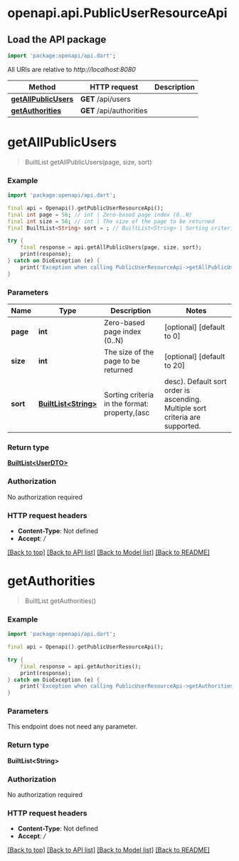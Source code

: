 # openapi.api.PublicUserResourceApi

## Load the API package
```dart
import 'package:openapi/api.dart';
```

All URIs are relative to *http://localhost:8080*

Method | HTTP request | Description
------------- | ------------- | -------------
[**getAllPublicUsers**](PublicUserResourceApi.md#getallpublicusers) | **GET** /api/users | 
[**getAuthorities**](PublicUserResourceApi.md#getauthorities) | **GET** /api/authorities | 


# **getAllPublicUsers**
> BuiltList<UserDTO> getAllPublicUsers(page, size, sort)



### Example
```dart
import 'package:openapi/api.dart';

final api = Openapi().getPublicUserResourceApi();
final int page = 56; // int | Zero-based page index (0..N)
final int size = 56; // int | The size of the page to be returned
final BuiltList<String> sort = ; // BuiltList<String> | Sorting criteria in the format: property,(asc|desc). Default sort order is ascending. Multiple sort criteria are supported.

try {
    final response = api.getAllPublicUsers(page, size, sort);
    print(response);
} catch on DioException (e) {
    print('Exception when calling PublicUserResourceApi->getAllPublicUsers: $e\n');
}
```

### Parameters

Name | Type | Description  | Notes
------------- | ------------- | ------------- | -------------
 **page** | **int**| Zero-based page index (0..N) | [optional] [default to 0]
 **size** | **int**| The size of the page to be returned | [optional] [default to 20]
 **sort** | [**BuiltList&lt;String&gt;**](String.md)| Sorting criteria in the format: property,(asc|desc). Default sort order is ascending. Multiple sort criteria are supported. | [optional] 

### Return type

[**BuiltList&lt;UserDTO&gt;**](UserDTO.md)

### Authorization

No authorization required

### HTTP request headers

 - **Content-Type**: Not defined
 - **Accept**: */*

[[Back to top]](#) [[Back to API list]](../README.md#documentation-for-api-endpoints) [[Back to Model list]](../README.md#documentation-for-models) [[Back to README]](../README.md)

# **getAuthorities**
> BuiltList<String> getAuthorities()



### Example
```dart
import 'package:openapi/api.dart';

final api = Openapi().getPublicUserResourceApi();

try {
    final response = api.getAuthorities();
    print(response);
} catch on DioException (e) {
    print('Exception when calling PublicUserResourceApi->getAuthorities: $e\n');
}
```

### Parameters
This endpoint does not need any parameter.

### Return type

**BuiltList&lt;String&gt;**

### Authorization

No authorization required

### HTTP request headers

 - **Content-Type**: Not defined
 - **Accept**: */*

[[Back to top]](#) [[Back to API list]](../README.md#documentation-for-api-endpoints) [[Back to Model list]](../README.md#documentation-for-models) [[Back to README]](../README.md)

